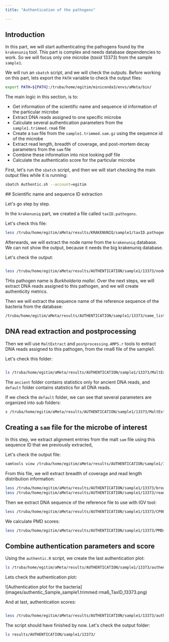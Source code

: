 ```yaml
---
title: "Authentication of the pathogens"

---
```


## Introduction

In this part, we will start authenticating the pathogens found by the `krakenuniq` tool. This part is complex and needs database dependencies to work. So we will focus only one microbe (*taxid* 13373) from the sample `sample1`.

We will run an `sbatch` script, and we will check the outputs. Before working on this part, lets export the `PATH` variable to check the output files:

```bash
export PATH=${PATH}:/truba/home/egitim/miniconda3/envs/aMeta/bin/
```

The main logic in this section, is to:

+ Get information of the scientific name and sequence id information of the particular microbe
+ Extract DNA reads assigned to one specific microbe
+ Calculate several authentication parameters from the `sample1.trimmed.rma6` file
+ Create a `bam` file from the `sample1.trimmed.sam.gz` using the sequence id of the microbe
+ Extract read length, breadth of coverage, and post-mortem decay parameters from the `sam` file
+ Combine these information into nice looking pdf file
+ Calculate the authenticatio score for the particular microbe

First, let's run the `sbatch` script, and then we will start checking the main output files while it is running:

```bash
sbatch Authentic.sh --account=egitim  
```

## Scientific name and sequence ID extraction

Let's go step by step.

In the `krakenuniq` part, we created a file called `taxID.pathogens`.

Let's check this file:

```bash
less /truba/home/egitim/aMeta/results/KRAKENUNIQ/sample1/taxID.pathogens
```

Afterwards, we will extract the node name from the `krakenuniq` database. We can not show the output, because it needs the big krakenuniq database.

Let's check the output:

```bash

less /truba/home/egitim/aMeta/results/AUTHENTICATION/sample1/13373/node_list.txt

```

THis pathogen name is *Burkholderia mallei*. Over the next steps, we will extract DNA reads assigned to this pathogen, and we will create authenticity metrics.

Then we will extract the sequence name of the reference sequence of the bacteria from the database:

```bash
/truba/home/egitim/aMeta/results/AUTHENTICATION/sample1/13373/name_list.txt
```

## DNA read extraction and postprocessing

Then we will use `MaltExtract` and `postprocessing.AMPS.r` tools to extract DNA reads assigned to this pathogen, from the rma6 file of the sample1.

Let's check this folder:

```bash

ls /truba/home/egitim/aMeta/results/AUTHENTICATION/sample1/13373/MaltExtract_output/
```

The `ancient` folder contains statistics only for ancient DNA reads, and `default` folder contains statistics for all DNA reads.

If we check the `default` folder, we can see that several parameters are organized into sub folders:

```bash
s /truba/home/egitim/aMeta/results/AUTHENTICATION/sample1/13373/MaltExtract_output/modern/
```

## Creating a `sam` file for the microbe of interest

In this step, we extract alignment entries from the malt `sam` file using this sequence ID that we previously extracted, 

Let's check the output file:

```bash
samtools view /truba/home/egitim/aMeta/results/AUTHENTICATION/sample1/13373/sorted.bam | less
```

From this file, we will extract breadth of coverage and read length distribution information:

```bash
less /truba/home/egitim/aMeta/results/AUTHENTICATION/sample1/13373/breadth_of_coverage
less /truba/home/egitim/aMeta/results/AUTHENTICATION/sample1/13373/read_length.txt
```

Then we extract DNA sequence of the reference file to use with IGV tool:

```bash
less /truba/home/egitim/aMeta/results/AUTHENTICATION/sample1/13373/CP009643.1.fasta
```

We calculate PMD scores:

```bash
less /truba/home/egitim/aMeta/results/AUTHENTICATION/sample1/13373/PMDscores.txt

```

## Combine authentication parameters and score

Using the `authentic.R` script, we create the last authentication plot:

```bash
ls /truba/home/egitim/aMeta/results/AUTHENTICATION/sample1/13373/authentic_Sample_sample1.trimmed rma6_TaxID_13373.pdf
```

Lets check the authentication plot:

![Authentication plot for the bacteria](images/authentic_Sample_sample1.trimmed rma6_TaxID_13373.png)

And at last, authentication scores:

```bash

less /truba/home/egitim/aMeta/results/AUTHENTICATION/sample1/13373/authentication_scores.txt
```
The script should have finished by now. Let's check the output folder:


```bash
ls results/AUTHENTICATION/sample1/13373/
```